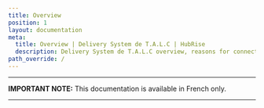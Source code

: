 ```yaml
---
title: Overview
position: 1
layout: documentation
meta:
  title: Overview | Delivery System de T.A.L.C | HubRise
  description: Delivery System de T.A.L.C overview, reasons for connecting it to HubRise and summary of integrated features. Synchronise data between your EPOS and your apps.
path_override: /
---
```


---

**IMPORTANT NOTE:** This documentation is available <Link to="/fr/apps/talc" addLocalePrefix={false}>in French only</Link>.

---
